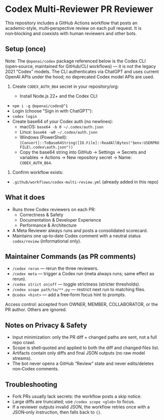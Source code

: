 # Codex Multi‑Reviewer PR Reviewer

This repository includes a GitHub Actions workflow that posts an academic‑style, multi‑perspective review on each pull request. It is non‑blocking and coexists with human reviewers and other bots.

## Setup (once)

Note: The `@openai/codex` package referenced below is the Codex CLI (open‑source, maintained for GitHub/CLI workflows) — it is not the legacy 2021 “Codex” models. The CLI authenticates via ChatGPT and uses current OpenAI APIs under the hood; no deprecated Codex model APIs are used.

1. Create `CODEX_AUTH_B64` secret in your repository/org:

   - Install Node.js 22+ and the Codex CLI:

- `npm i -g @openai/codex@^1`
- Login (choose "Sign in with ChatGPT"):
- `codex login`
- Create base64 of your Codex auth (no newlines):
  - macOS: `base64 -b 0 ~/.codex/auth.json`
  - Linux: `base64 -w0 ~/.codex/auth.json`
  - Windows (PowerShell): `[Convert]::ToBase64String([IO.File]::ReadAllBytes("$env:USERPROFILE\.codex\auth.json"))`
  - Copy the base64 string into GitHub → Settings → Secrets and variables → Actions → New repository secret → Name: `CODEX_AUTH_B64`.

1. Confirm workflow exists:

- `.github/workflows/codex-multi-review.yml` (already added in this repo)

## What it does

- Runs three Codex reviewers on each PR:
  - Correctness & Safety
  - Documentation & Developer Experience
  - Performance & Architecture
- A Meta Reviewer always runs and posts a consolidated scorecard.
- Maintains one up‑to‑date Codex comment with a neutral status `codex/review` (informational only).

## Maintainer Commands (as PR comments)

- `/codex rerun` — rerun the three reviewers.
- `/codex meta` — trigger a Codex run (meta always runs; same effect as rerun).
- `/codex strict on|off` — toggle strictness (stricter thresholds).
- `/codex scope path/to/**.py` — restrict next run to matching files.
- `@codex <hint>` — add a free‑form focus hint to prompts.

Access control: accepted from OWNER, MEMBER, COLLABORATOR, or the PR author. Others are ignored.

## Notes on Privacy & Safety

- Input minimization: only the PR diff + changed paths are sent, not a full repo crawl.
- Scope is shell‑quoted and applied to both the diff and changed‑files list.
- Artifacts contain only diffs and final JSON outputs (no raw model streams).
- The bot never opens a GitHub “Review” state and never edits/deletes non‑Codex comments.

## Troubleshooting

- Fork PRs usually lack secrets: the workflow posts a skip notice.
- Large diffs are truncated; use `/codex scope <glob>` to focus.
- If a reviewer outputs invalid JSON, the workflow retries once with a JSON‑only instruction, then falls back to `{}`.
